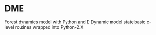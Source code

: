DME
===

Forest dynamics model with Python and D
Dynamic model state basic c-level routines wrapped into Python-2.X
